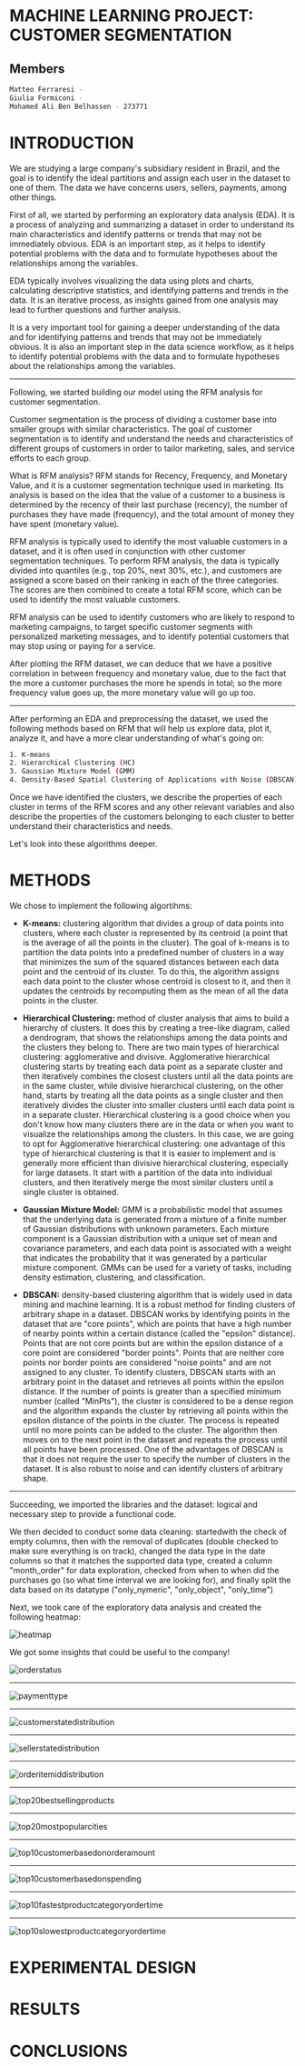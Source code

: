 # **MACHINE LEARNING PROJECT:** CUSTOMER SEGMENTATION

## Members
```bash
Matteo Ferraresi - 
Giulia Formiconi -  
Mohamed Ali Ben Belhassen - 273771
```

# **INTRODUCTION**

We are studying a large company's subsidiary resident in Brazil, and the goal is to identify the ideal partitions and assign each user in the dataset to one of them. The data we have concerns users, sellers, payments, among other things. 

First of all, we started by performing an exploratory data analysis (EDA). It is a process of analyzing and summarizing a dataset in order to understand its main characteristics and identify patterns or trends that may not be immediately obvious. EDA is an important step, as it helps to identify potential problems with the data and to formulate hypotheses about the relationships among the variables.

EDA typically involves visualizing the data using plots and charts, calculating descriptive statistics, and identifying patterns and trends in the data. It is an iterative process, as insights gained from one analysis may lead to further questions and further analysis.

It is a very important tool for gaining a deeper understanding of the data and for identifying patterns and trends that may not be immediately obvious. It is also an important step in the data science workflow, as it helps to identify potential problems with the data and to formulate hypotheses about the relationships among the variables.

______

Following, we started building our model using the RFM analysis for customer segmentation.

Customer segmentation is the process of dividing a customer base into smaller groups with similar characteristics. The goal of customer segmentation is to identify and understand the needs and characteristics of different groups of customers in order to tailor marketing, sales, and service efforts to each group.

What is RFM analysis? RFM stands for Recency, Frequency, and Monetary Value, and it is a customer segmentation technique used in marketing. Its analysis is based on the idea that the value of a customer to a business is determined by the recency of their last purchase (recency), the number of purchases they have made (frequency), and the total amount of money they have spent (monetary value).

RFM analysis is typically used to identify the most valuable customers in a dataset, and it is often used in conjunction with other customer segmentation techniques. To perform RFM analysis, the data is typically divided into quantiles (e.g., top 20%, next 30%, etc.), and customers are assigned a score based on their ranking in each of the three categories. The scores are then combined to create a total RFM score, which can be used to identify the most valuable customers.

RFM analysis can be used to identify customers who are likely to respond to marketing campaigns, to target specific customer segments with personalized marketing messages, and to identify potential customers that may stop using or paying for a service.

After plotting the RFM dataset, we can deduce that we have a positive correlation in between frequency and monetary value, due to the fact that the more a customer purchases the more he spends in total; so the more frequency value goes up, the more monetary value will go up too.

______

After performing an EDA and preprocessing the dataset, we used the following methods based on RFM that will help us explore data, plot it, analyze it, and have a more clear understanding of what's going on:
```bash
1. K-means
2. Hierarchical Clustering (HC)
3. Gaussian Mixture Model (GMM)
4. Density-Based Spatial Clustering of Applications with Noise (DBSCAN)
```

Once we have identified the clusters, we describe the properties of each cluster in terms of the RFM scores and any other relevant variables and also describe the properties of the customers belonging to each cluster to better understand their characteristics and needs.

Let's look into these algorithms deeper.

# **METHODS**

We chose to implement the following algortihms:

- **K-means:** clustering algorithm that divides a group of data points into clusters, where each cluster is represented by its centroid (a point that is the average of all the points in the cluster). The goal of k-means is to partition the data points into a predefined number of clusters in a way that minimizes the sum of the squared distances between each data point and the centroid of its cluster. To do this, the algorithm assigns each data point to the cluster whose centroid is closest to it, and then it updates the centroids by recomputing them as the mean of all the data points in the cluster.

- **Hierarchical Clustering:** method of cluster analysis that aims to build a hierarchy of clusters. It does this by creating a tree-like diagram, called a dendrogram, that shows the relationships among the data points and the clusters they belong to. There are two main types of hierarchical clustering: agglomerative and divisive. Agglomerative hierarchical clustering starts by treating each data point as a separate cluster and then iteratively combines the closest clusters until all the data points are in the same cluster, while divisive hierarchical clustering, on the other hand, starts by treating all the data points as a single cluster and then iteratively divides the cluster into smaller clusters until each data point is in a separate cluster. Hierarchical clustering is a good choice when you don't know how many clusters there are in the data or when you want to visualize the relationships among the clusters. 
In this case, we are going to opt for Agglomerative hierarchical clustering: one advantage of this type of hierarchical clustering is that it is easier to implement and is generally more efficient than divisive hierarchical clustering, especially for large datasets. It start with a partition of the data into individual clusters, and then iteratively merge the most similar clusters until a single cluster is obtained.

- **Gaussian Mixture Model:** GMM is a probabilistic model that assumes that the underlying data is generated from a mixture of a finite number of Gaussian distributions with unknown parameters. Each mixture component is a Gaussian distribution with a unique set of mean and covariance parameters, and each data point is associated with a weight that indicates the probability that it was generated by a particular mixture component. GMMs can be used for a variety of tasks, including density estimation, clustering, and classification.

- **DBSCAN:** density-based clustering algorithm that is widely used in data mining and machine learning. It is a robust method for finding clusters of arbitrary shape in a dataset.
DBSCAN works by identifying points in the dataset that are "core points", which are points that have a high number of nearby points within a certain distance (called the "epsilon" distance). Points that are not core points but are within the epsilon distance of a core point are considered "border points". Points that are neither core points nor border points are considered "noise points" and are not assigned to any cluster.
To identify clusters, DBSCAN starts with an arbitrary point in the dataset and retrieves all points within the epsilon distance. If the number of points is greater than a specified minimum number (called "MinPts"), the cluster is considered to be a dense region and the algorithm expands the cluster by retrieving all points within the epsilon distance of the points in the cluster. The process is repeated until no more points can be added to the cluster. The algorithm then moves on to the next point in the dataset and repeats the process until all points have been processed.
One of the advantages of DBSCAN is that it does not require the user to specify the number of clusters in the dataset. It is also robust to noise and can identify clusters of arbitrary shape.

______

Succeeding, we imported the libraries and the dataset: logical and necessary step to provide a functional code. 

We then decided to conduct some data cleaning: startedwith the check of empty columns, then with the removal of duplicates (double checked to make sure everything is on track), changed the data type in the date columns so that it matches the supported data type, created a column "month_order" for data exploration, checked from when to when did the purchases go (so what time interval we are looking for), and finally split the data based on its datatype ("only_nymeric", "only_object", "only_time")

Next, we took care of the exploratory data analysis and created the following heatmap:

![heatmap](https://raw.githubusercontent.com/MatteoFerraresi/267161/main/images/hitmap.png) 

We got some insights that could be useful to the company!

![orderstatus](https://raw.githubusercontent.com/MatteoFerraresi/267161/main/images/order_status.png)
______
![paymenttype](https://raw.githubusercontent.com/MatteoFerraresi/267161/main/images/payment_type.png)
______
![customerstatedistribution](https://raw.githubusercontent.com/MatteoFerraresi/267161/main/images/cust_state_distr.png)
______
![sellerstatedistribution](https://raw.githubusercontent.com/MatteoFerraresi/267161/main/images/seller_state_distr.png)
______
![orderitemiddistribution](https://raw.githubusercontent.com/MatteoFerraresi/267161/main/images/order_item_id_distr.png)
______
![top20bestsellingproducts](https://raw.githubusercontent.com/MatteoFerraresi/267161/main/images/top_20_best_selling_products.png)
______
![top20mostpopularcities](https://raw.githubusercontent.com/MatteoFerraresi/267161/main/images/top_20_most_popular_cities.png)
______
![top10customerbasedonorderamount](https://github.com/MatteoFerraresi/267161/blob/main/images/top_10_cust_based_on_order_amount.png)
______
![top10customerbasedonspending](https://raw.githubusercontent.com/MatteoFerraresi/267161/main/images/top_10_cust_based_on_spending.png)
______
![top10fastestproductcategoryordertime](https://raw.githubusercontent.com/MatteoFerraresi/267161/main/images/top_10_fsatest_product_category_order_time.png)
______
![top10slowestproductcategoryordertime](https://raw.githubusercontent.com/MatteoFerraresi/267161/main/images/top_10_slowest_product_category_order_time.png)


# **EXPERIMENTAL DESIGN**


# **RESULTS**


# **CONCLUSIONS**